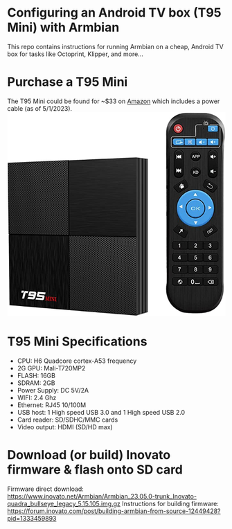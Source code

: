 # Configuring an Android TV box (T95 Mini) with Armbian
This repo contains instructions for running Armbian on a cheap, Android TV box for tasks like Octoprint, Klipper, and more...

# Purchase a T95 Mini
The T95 Mini could be found for ~$33 on [Amazon](https://www.amazon.com/dp/B07SM8WTBT?psc=1&ref=ppx_yo2ov_dt_b_product_details) which includes a power cable (as of 5/1/2023).
![T95 Mini from Amazon listing](T95_mini.jpg)

# T95 Mini Specifications
- CPU: H6 Quadcore cortex-A53 frequency
- 2G GPU: Mali-T720MP2
- FLASH: 16GB
- SDRAM: 2GB
- Power Supply: DC 5V/2A
- WIFI: 2.4 Ghz
- Ethernet: RJ45 10/100M
- USB host: 1 High speed USB 3.0 and 1 High speed USB 2.0
- Card reader: SD/SDHC/MMC cards
- Video output: HDMI (SD/HD max)

# Download (or build) Inovato firmware & flash onto SD card
Firmware direct download: https://www.inovato.net/Armbian/Armbian_23.05.0-trunk_Inovato-quadra_bullseye_legacy_5.15.105.img.gz
Instructions for building firmware: https://forum.inovato.com/post/building-armbian-from-source-12449428?pid=1333459893
